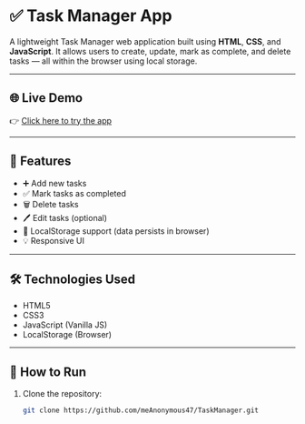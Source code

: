 # ✅ Task Manager App

A lightweight Task Manager web application built using **HTML**, **CSS**, and **JavaScript**. It allows users to create, update, mark as complete, and delete tasks — all within the browser using local storage.

---

## 🌐 Live Demo

👉 [Click here to try the app](https://meAnonymous47.github.io/TaskManager/)

---

## 🚀 Features

- ➕ Add new tasks
- ✅ Mark tasks as completed
- 🗑️ Delete tasks
- 🖊️ Edit tasks (optional)
- 💾 LocalStorage support (data persists in browser)
- 💡 Responsive UI

---

## 🛠️ Technologies Used

- HTML5
- CSS3
- JavaScript (Vanilla JS)
- LocalStorage (Browser)

---
## 🔧 How to Run

1. Clone the repository:
   ```bash
   git clone https://github.com/meAnonymous47/TaskManager.git
